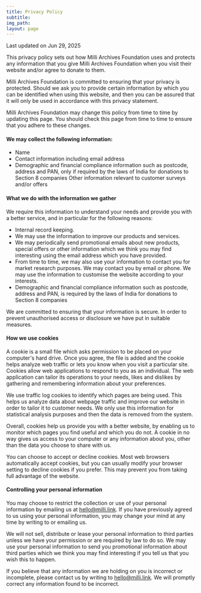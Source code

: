 ```yaml
---
title: Privacy Policy
subtitle: 
img_path: 
layout: page
---
```

Last updated on Jun 29, 2025

This privacy policy sets out how Milli Archives Foundation uses and protects any information that you give Milli Archives Foundation when you visit their website and/or agree to donate to them.

Milli Archives Foundation is committed to ensuring that your privacy is protected. Should we ask you to provide certain information by which you can be identified when using this website, and then you can be assured that it will only be used in accordance with this privacy statement.

Milli Archives Foundation may change this policy from time to time by updating this page. You should check this page from time to time to ensure that you adhere to these changes.

#### We may collect the following information:
* Name
* Contact information including email address
* Demographic and financial compliance information such as postcode, address and PAN, only if required by the laws of India for donations to Section 8 companies
Other information relevant to customer surveys and/or offers

#### What we do with the information we gather

We require this information to understand your needs and provide you with a better service, and in particular for the following reasons:
* Internal record keeping.
* We may use the information to improve our products and services.
* We may periodically send promotional emails about new products, special offers or other information which we think you may find interesting using the email address which you have provided.
* From time to time, we may also use your information to contact you for market research purposes. We may contact you by email or phone. We may use the information to customise the website according to your interests.
* Demographic and financial compliance information such as postcode, address and PAN, is required by the laws of India for donations to Section 8 companies

We are committed to ensuring that your information is secure. In order to prevent unauthorised access or disclosure we have put in suitable measures.

#### How we use cookies

A cookie is a small file which asks permission to be placed on your computer's hard drive. Once you agree, the file is added and the cookie helps analyze web traffic or lets you know when you visit a particular site. Cookies allow web applications to respond to you as an individual. The web application can tailor its operations to your needs, likes and dislikes by gathering and remembering information about your preferences.

We use traffic log cookies to identify which pages are being used. This helps us analyze data about webpage traffic and improve our website in order to tailor it to customer needs. We only use this information for statistical analysis purposes and then the data is removed from the system.

Overall, cookies help us provide you with a better website, by enabling us to monitor which pages you find useful and which you do not. A cookie in no way gives us access to your computer or any information about you, other than the data you choose to share with us.

You can choose to accept or decline cookies. Most web browsers automatically accept cookies, but you can usually modify your browser setting to decline cookies if you prefer. This may prevent you from taking full advantage of the website.

#### Controlling your personal information

You may choose to restrict the collection or use of your personal information by emailing us at hello@milli.link. If you have previously agreed to us using your personal information, you may change your mind at any time by writing to or emailing us.

We will not sell, distribute or lease your personal information to third parties unless we have your permission or are required by law to do so. We may use your personal information to send you promotional information about third parties which we think you may find interesting if you tell us that you wish this to happen.

If you believe that any information we are holding on you is incorrect or incomplete, please contact us by writing to hello@milli.link. We will promptly correct any information found to be incorrect.

